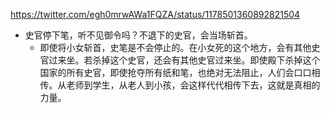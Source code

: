 https://twitter.com/egh0mrwAWa1FQZA/status/1178501360892821504
- 史官停下笔，听不见御令吗？不退下的史官，会当场斩首。
  - 即使将小女斩首，史笔是不会停止的。在小女死的这个地方，会有其他史官过来坐。若杀掉这个史官，还会有其他史官过来坐。即使殿下杀掉这个国家的所有史官，即使抢夺所有纸和笔，也绝对无法阻止，人们会口口相传。从老师到学生，从老人到小孩，会这样代代相传下去，这就是真相的力量。